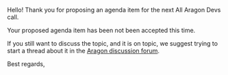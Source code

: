 Hello! Thank you for proposing an agenda item for the next All Aragon Devs call.

Your proposed agenda item has been not been accepted this time.

If you still want to discuss the topic, and it is on topic, we suggest trying to start a thread about it in the [Aragon discussion forum](https://research.aragon.org/).

Best regards,
